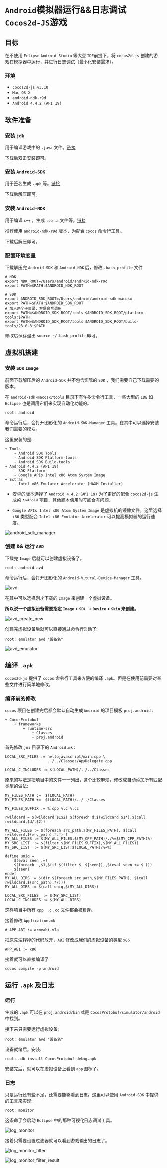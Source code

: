 # `Android`模拟器运行&&日志调试`Cocos2d-JS`游戏


## 目标

在不使用 `Eclipse` `Android Studio` 等大型 `IDE`前提下，将 `cocos2d-js` 创建的游戏在模拟器中运行，并进行日志调试（最小化安装需求）。

### 环境

-   `cocos2d-js v3.10`
-   `Mac OS X`
-   `android-ndk-r9d`
-   `Android 4.4.2 (API 19)`


## 软件准备

### 安装 `jdk`

用于编译游戏中的 `.java` 文件。[链接](http://java.com/en/download/mac_download.jsp)

下载后双击安装即可。



### 安装 `Android-SDK`

用于签名生成 `.apk` 等。[链接](http://android-sdk.en.softonic.com/)

下载后解压即可。



### 安装 `Android-NDK`

用于编译 `c++` ，生成 `.so` `.a` 文件等。[链接](http://wear.techbrood.com/tools/sdk/ndk/)

推荐使用 `android-ndk-r9d` 版本，为配合 `cocos` 命令行工具。 

下载后解压即可。



### 配置环境变量

下载解压完 `Android-SDK` 和 `Android-NDK` 后，修改 `.bash_profile` 文件

``` shell
# NDK
export NDK_ROOT=/Users/android/android-ndk-r9d
export PATH=$PATH:$ANDROID_NDK_ROOT

# SDK
export ANDROID_SDK_ROOT=/Users/android/android-sdk-macosx
export PATH=$PATH:$ANDROID_SDK_ROOT
# 加入两个子目录，方便命令调用
export PATH=$ANDROID_SDK_ROOT/tools:$ANDROID_SDK_ROOT/platform-tools:$PATH
export PATH=$ANDROID_SDK_ROOT/tools:$ANDROID_SDK_ROOT/build-tools/23.0.3:$PATH
```

修改后保存退出 `source ~/.bash_profile` 即可。



## 虚拟机搭建

### 安装 `SDK` `Image`

前面下载解压后的 `Android-SDK` 并不包含实际的 `SDK` ，我们需要自己下载需要的版本。

在 `android-sdk-macosx/tools` 目录下有许多命令行工具，一些大型的 `IDE` 如 `Eclipse` 也是调用它们来实现自动化功能的。

``` shell
root: android
```

命令运行后，会打开图形化的 `Android-SDK-Manager` 工具。在其中可以选择安装我们需要的模块。

这里安装的是:

```shell
+ Tools
	- Android SDK Tools
	- Android SDK Platform-tools
	- Android SDK Build-tools
+ Android 4.4.2 (API 19)
	- SDK Platform
	- Google APIs Intel x86 Atom System Image
+ Extras
	- Intel x86 Emulator Accelerator (HAXM Installer)
```

-   安卓的版本选择了 `Android 4.4.2 (API 19)` 为了更好的配合 `cocos2d-js` 生成的 `Android` 项目，其他版本使用时可能会有问题。


-   `Google APIs Intel x86 Atom System Image` 是虚拟机的镜像文件，这里选择 `x86` 类型配合 `Intel x86 Emulator Accelerator` 可以提高模拟器的运行速度。


![android_sdk_manager](http://o7b925er9.bkt.clouddn.com/cocos-android-emulator/android_sdk_manager.png)




### 创建 && 运行 `AVD`

下载完 `Image` 后就可以创建虚拟设备了。

``` shell
root: android avd
```

命令运行后，会打开图形化的 `Android-Vitural-Device-Manager` 工具。

 ![avd](http://o7b925er9.bkt.clouddn.com/cocos-android-emulator/avd.png)



在其中可以选择刚才下载的 `Image` 来创建一个虚拟设备。

**所以说一个虚拟设备需要指定 `Image` + `SDK ` + `Device` + `Skin` 来创建。**

![avd_create_new](http://o7b925er9.bkt.clouddn.com/cocos-android-emulator/avd_create_new.png)



创建完虚拟设备后就可以直接通过命令行启动了:

```shell
root: emulator avd "设备名"
```

 ![avd_emulator](http://o7b925er9.bkt.clouddn.com/cocos-android-emulator/avd_emulator.png)



## 编译 `.apk`

`cocos2d-js` 提供了 `cocos` 命令行工具来方便的编译 `.apk`。但是在使用前需要对某些文件进行简单地修改。



### 编译前的修改

`cocos` 项目在创建完后都会默认自动生成 `Android` 的项目模板 `proj.android` :

```shell
+ CocosProtobuf
	+ frameworks
		+ runtime-src
			+ Classes
			+ proj.android
```

首先修改 `jni` 目录下的 `Android.mk` :

```
LOCAL_SRC_FILES := hellojavascript/main.cpp \
                   ../../Classes/AppDelegate.cpp 

LOCAL_C_INCLUDES := $(LOCAL_PATH)/../../Classes
```

原来的写法是把项目中的文件一一列出，这个比较麻烦，修改成自动添加所有匹配类型的做法:

```
MY_FILES_PATH :=  $(LOCAL_PATH)
MY_FILES_PATH +=  $(LOCAL_PATH)/../../Classes
                   
MY_FILES_SUFFIX := %.cpp %.c %.cc

rwildcard = $(wildcard $1$2) $(foreach d,$(wildcard $1*),$(call rwildcard,$d/,$2))

MY_ALL_FILES := $(foreach src_path,$(MY_FILES_PATH), $(call rwildcard,$(src_path),*.*) ) 
MY_ALL_FILES := $(MY_ALL_FILES:$(MY_CPP_PATH)/./%=$(MY_CPP_PATH)%)
MY_SRC_LIST  := $(filter $(MY_FILES_SUFFIX),$(MY_ALL_FILES)) 
MY_SRC_LIST  := $(MY_SRC_LIST:$(LOCAL_PATH)/%=%)

define uniq =
	$(eval seen :=)
	$(foreach _,$1,$(if $(filter $_,${seen}),,$(eval seen += $_)))
	${seen}
endef
MY_ALL_DIRS := $(dir $(foreach src_path,$(MY_FILES_PATH), $(call rwildcard,$(src_path),*/)))
MY_ALL_DIRS := $(call uniq,$(MY_ALL_DIRS))

LOCAL_SRC_FILES  := $(MY_SRC_LIST)
LOCAL_C_INCLUDES := $(MY_ALL_DIRS)
```

这样项目中所有 `cpp ` `.c` `.cc` 文件都会被编译。

接着修改 `Application.mk`

```
# APP_ABI := armeabi-v7a
```

把原先注释掉的代码放开，`ABI` 修改成我们的虚拟设备的类型 `x86`

```
APP_ABI := x86
```

接着就可以直接编译了

```shell
cocos compile -p android
```



## 运行 `.apk` 及日志



### 运行

生成的 `.apk` 可以在 `proj.android/bin` 或是 `CocosProtobuf/simulator/android` 中找到。

接下来只需要运行虚拟设备:

```shell
root: emulator avd "设备名"
```

设备就绪后，安装:

```shell
root: adb install CocosProtobuf-debug.apk
```

安装完后，就可以在虚拟设备上看到 `app` 图标了。



### 日志

只是运行还有些不足，还需要能够看到日志。这里可以使用 `Android-SDK` 中提供的工具来实现:

``` shell
root: monitor
```

这条命了会启动 `Eclipse` 中的那种可视化日志调试工具。

 ![log_monitor](http://o7b925er9.bkt.clouddn.com/cocos-android-emulator/log_monitor.png)

接着只需要设置过滤器就可以看到游戏输出的日志了。

 ![log_monitor_filter](http://o7b925er9.bkt.clouddn.com/cocos-android-emulator/log_monitor_filter.png)

 ![log_monitor_filter_result](http://o7b925er9.bkt.clouddn.com/cocos-android-emulator/log_monitor_filter_result.png)


